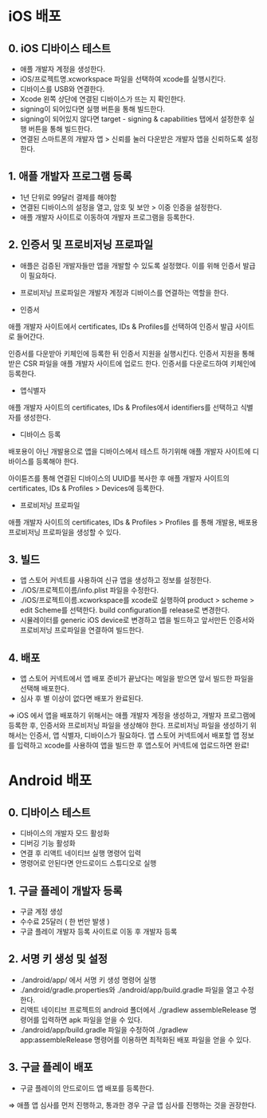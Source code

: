 # iOS 배포

## 0.  iOS 디바이스 테스트

- 애플 개발자 계정을 생성한다.
- iOS/프로젝트명.xcworkspace 파일을 선택하여 xcode를 실행시킨다.
- 디바이스를 USB와 연결한다.
- Xcode 왼쪽 상단에 연결된 디바이스가 뜨는 지 확인한다.
- signing이 되어있다면 실행 버튼을 통해 빌드한다.
- signing이 되어있지 않다면 target - signing & capabilities 탭에서 설정한후 실행 버튼을 통해 빌드한다.
- 연결된 스마트폰의 개발자 앱 > 신뢰를 눌러 다운받은 개발자 앱을 신뢰하도록 설정한다.

## 1. 애플 개발자 프로그램 등록

- 1년 단위로 99달러 결제를 해야함
- 연결된 디바이스의 설정을 열고, 암호 및 보안 > 이중 인증을 설정한다.
- 애플 개발자 사이트로 이동하여  개발자 프로그램을 등록한다.

## 2. 인증서 및 프로비저닝 프로파일

- 애플은 검증된 개발자들만 앱을 개발할 수 있도록 설정했다. 이를 위해 인증서 발급이 필요하다.
- 프로비저닝 프로파일은 개발자 계정과 디바이스를 연결하는 역할을 한다.

- 인증서

 애플 개발자 사이트에서 certificates, IDs & Profiles를 선택하여 인증서 발급 사이트로 들어간다.

인증서를 다운받아 키체인에 등록한 뒤 인증서 지원을 실행시킨다. 인증서 지원을 통해 받은 CSR 파일을 애플 개발자 사이트에 업로드 한다. 인증서를 다운로드하여 키체인에 등록한다. 

- 앱식별자

애플 개발자 사이트의 certificates, IDs & Profiles에서 identifiers를 선택하고 식별자를 생성한다.

- 디바이스 등록

배포용이 아닌 개발용으로 앱을 디바이스에서 테스트 하기위해 애플 개발자 사이트에 디바이스를 등록해야 한다.

아이튠즈를 통해 연결된 디바이스의 UUID를 복사한 후 애플 개발자 사이트의 certificates, IDs & Profiles > Devices에 등록한다.

- 프로비저닝 프로파일

애플 개발자 사이트의 certificates, IDs & Profiles > Profiles 를 통해 개발용, 배포용 프로비저닝 프로파일을 생성할 수 있다.

## 3. 빌드

- 앱 스토어 커넥트를 사용하여 신규 앱을 생성하고 정보를 설정한다.
- ./iOS/프로젝트이름/info.plist 파일을 수정한다.
- ./iOS/프로젝트이름.xcworkspace를 xcode로 실행하여 product > scheme > edit Scheme를 선택한다. build configuration를 release로 변경한다.
- 시뮬레이터를 generic iOS device로 변경하고 앱을 빌드하고 앞서만든 인증서와 프로비저닝 프로파일을 연결하여 빌드한다.

## 4. 배포

- 앱 스토어 커넥트에서 앱 배포 준비가 끝났다는 메일을 받으면 앞서 빌드한 파일을 선택해 배포한다.
- 심사 후 별 이상이 없다면 배포가 완료된다.

⇒ iOS 에서 앱을 배포하기 위해서는 애플 개발자 계정을 생성하고, 개발자 프로그램에 등록한 후, 인증서와 프로비저닝 파일을 생상해야 한다. 프로비저닝 파일을 생성하기 위해서는 인증서, 앱 식별자, 디바이스가 필요하다. 앱 스토어 커넥트에서 배포할 앱 정보를 입력하고 xcode를 사용하여 앱을 빌드한 후 앱스토어 커넥트에 업로드하면 완료! 

# Android 배포

## 0. 디바이스 테스트

- 디바이스의 개발자 모드 활성화
- 디버깅 기능 활성화
- 연결 후 리액트 네이티브 실행 명령어 입력
- 명령어로 안된다면 안드로이드 스튜디오로 실행

## 1. 구글 플레이 개발자 등록

- 구글 계정 생성
- 수수료 25달러 ( 한 번만 발생 )
- 구글 플레이 개발자 등록 사이트로 이동 후 개발자 등록

## 2. 서명 키 생성 및 설정

- ./android/app/ 에서 서명 키 생성 명령어 실행
- ./android/gradle.properties와 ./android/app/build.gradle 파일을 열고 수정한다.
- 리액트 네이티브 프로젝트의 android 폴더에서 ./gradlew assembleRelease 명령어를 입력하면 apk 파일을 얻을 수 있다.
- ./android/app/build.gradle 파일을 수정하여 ./gradlew app:assembleRelease 명령어를 이용하면 최적화된 배포 파일을 얻을 수 있다.

## 3. 구글 플레이 배포

- 구글 플레이의 안드로이드 앱 배포를 등록한다.

⇒ 애플 앱 심사를 먼저 진행하고, 통과한 경우 구글 앱 심사를 진행하는 것을 권장한다.